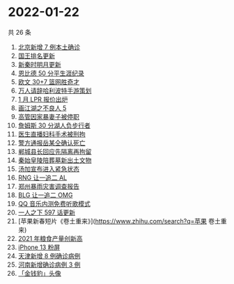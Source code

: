 # 2022-01-22

共 26 条

<!-- BEGIN -->
<!-- 最后更新时间 Sat Jan 22 2022 09:47:30 GMT+0800 (China Standard Time) -->

1. [北京新增 7 例本土确诊](https://www.zhihu.com/search?q=北京疫情)
1. [国王排名更新](https://www.zhihu.com/search?q=国王排名)
1. [新秦时明月更新](https://www.zhihu.com/search?q=新秦时明月)
1. [恩比德 50 分平生涯纪录](https://www.zhihu.com/search?q=恩比德)
1. [欧文 30+7 篮网胜奇才](https://www.zhihu.com/search?q=篮网)
1. [万人请辞哈利波特手游策划](https://www.zhihu.com/search?q=请辞哈利波特策划)
1. [1 月 LPR 报价出炉](https://www.zhihu.com/search?q=LPR)
1. [画江湖之不良人 5](https://www.zhihu.com/search?q=不良人)
1. [高管因家暴妻子被停职](https://www.zhihu.com/search?q=高管家暴)
1. [詹姆斯 30 分湖人负步行者](https://www.zhihu.com/search?q=湖人)
1. [医生直播妇科手术被刑拘](https://www.zhihu.com/search?q=医生直播妇科手术)
1. [警方通报岳某仝确认死亡](https://www.zhihu.com/search?q=警方通报打工寻子)
1. [郸城县长回应先隔离再拘留](https://www.zhihu.com/search?q=河南周口返乡)
1. [秦始皇陵陪葬墓新出土文物](https://www.zhihu.com/search?q=秦始皇陵)
1. [汤加宣布进入紧急状态](https://www.zhihu.com/search?q=汤加)
1. [RNG 让一追二 AL](https://www.zhihu.com/search?q=rng)
1. [郑州暴雨灾害调查报告](https://www.zhihu.com/search?q=郑州720特大暴雨)
1. [BLG 让一追二 OMG](https://www.zhihu.com/search?q=blg)
1. [QQ 音乐内测免费听歌模式](https://www.zhihu.com/search?q=QQ音乐免费听歌)
1. [一人之下 597 话更新](https://www.zhihu.com/search?q=一人之下)
1. [苹果新春短片《卷土重来》](https://www.zhihu.com/search?q=苹果 卷土重来)
1. [2021 年粮食产量创新高](https://www.zhihu.com/search?q=2021粮食产量)
1. [iPhone 13 粉屏](https://www.zhihu.com/search?q=iPhone13粉屏)
1. [天津新增 8 例确诊病例](https://www.zhihu.com/search?q=天津疫情)
1. [河南新增确诊病例 3 例](https://www.zhihu.com/search?q=河南疫情)
1. [「金钱豹」头像](https://www.zhihu.com/search?q=金钱豹头像)

<!-- END -->
